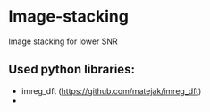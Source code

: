# Image-stacking
Image stacking for lower SNR

## Used python libraries:
- imreg_dft (https://github.com/matejak/imreg_dft)
- 
